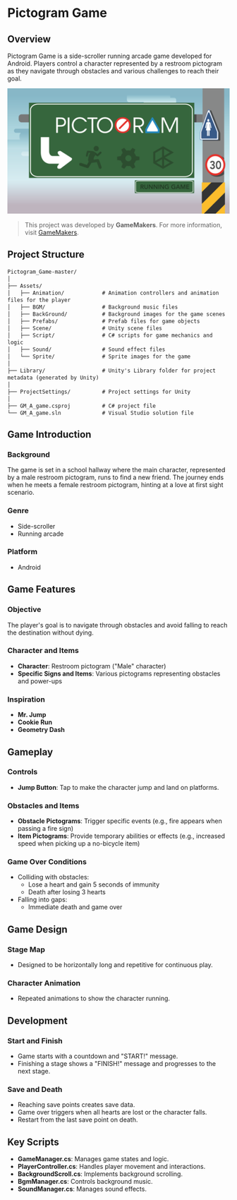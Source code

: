 
# Pictogram Game

## Overview
Pictogram Game is a side-scroller running arcade game developed for Android. Players control a character represented by a restroom pictogram as they navigate through obstacles and various challenges to reach their goal.

<img src="main.png" width="600">

> This project was developed by **GameMakers**. For more information, visit [GameMakers](https://gamemakers.oopy.io/).

## Project Structure

```plaintext
Pictogram_Game-master/
│
├── Assets/
│   ├── Animation/            # Animation controllers and animation files for the player
│   ├── BGM/                  # Background music files
│   ├── BackGround/           # Background images for the game scenes
│   ├── Prefabs/              # Prefab files for game objects
│   ├── Scene/                # Unity scene files
│   ├── Script/               # C# scripts for game mechanics and logic
│   ├── Sound/                # Sound effect files
│   └── Sprite/               # Sprite images for the game
│
├── Library/                  # Unity's Library folder for project metadata (generated by Unity)
│
├── ProjectSettings/          # Project settings for Unity
│
├── GM_A_game.csproj          # C# project file
└── GM_A_game.sln             # Visual Studio solution file
```

## Game Introduction

### Background
The game is set in a school hallway where the main character, represented by a male restroom pictogram, runs to find a new friend. The journey ends when he meets a female restroom pictogram, hinting at a love at first sight scenario.

### Genre
- Side-scroller
- Running arcade

### Platform
- Android

## Game Features

### Objective
The player's goal is to navigate through obstacles and avoid falling to reach the destination without dying.

### Character and Items
- **Character**: Restroom pictogram ("Male" character)
- **Specific Signs and Items**: Various pictograms representing obstacles and power-ups

### Inspiration
- **Mr. Jump**
- **Cookie Run**
- **Geometry Dash**

## Gameplay

### Controls
- **Jump Button**: Tap to make the character jump and land on platforms.

### Obstacles and Items
- **Obstacle Pictograms**: Trigger specific events (e.g., fire appears when passing a fire sign)
- **Item Pictograms**: Provide temporary abilities or effects (e.g., increased speed when picking up a no-bicycle item)

### Game Over Conditions
- Colliding with obstacles:
  - Lose a heart and gain 5 seconds of immunity
  - Death after losing 3 hearts
- Falling into gaps:
  - Immediate death and game over

## Game Design

### Stage Map
- Designed to be horizontally long and repetitive for continuous play.

### Character Animation
- Repeated animations to show the character running.

## Development

### Start and Finish
- Game starts with a countdown and "START!" message.
- Finishing a stage shows a "FINISH!" message and progresses to the next stage.

### Save and Death
- Reaching save points creates save data.
- Game over triggers when all hearts are lost or the character falls.
- Restart from the last save point on death.

## Key Scripts

- **GameManager.cs**: Manages game states and logic.
- **PlayerController.cs**: Handles player movement and interactions.
- **BackgroundScroll.cs**: Implements background scrolling.
- **BgmManager.cs**: Controls background music.
- **SoundManager.cs**: Manages sound effects.


